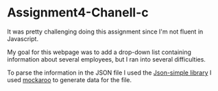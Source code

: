 # Assignment4-Chanell-c



It was pretty challenging doing this assignment since I'm not fluent in Javascript. 

My goal for this webpage was to add a drop-down list containing information about several employees, but I ran into several difficulties.

 To parse the information in the JSON file I used the [Json-simple library](https://cliftonlabs.github.io/json-simple/)
 I used [mockaroo](https://mockaroo.com/) to generate data for the file.
